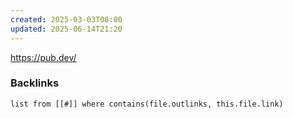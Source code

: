```yaml
---
created: 2025-03-03T08:00
updated: 2025-06-14T21:20
---
```

https://pub.dev/


### Backlinks
```dataview 
list from [[#]] where contains(file.outlinks, this.file.link)
```

